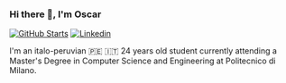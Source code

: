 ### Hi there 👋, I'm Oscar
[![GitHub Starts](https://img.shields.io/github/stars/oscararagon?label=github&color=181717&logo=github&style=for-the-badge)](https://github.com/oscararagon)
[![Linkedin](https://img.shields.io/badge/linked-in-369?style=for-the-badge&logo=linkedin&logoColor=white&color=blue)](https://www.linkedin.com/in/oscar-stephano-aragon-celis-330ab4223/)

I'm an italo-peruvian 🇵🇪 🇮🇹 24 years old student currently attending a Master's Degree in Computer Science and Engineering at Politecnico di Milano.
<!--
**oscararagon/oscararagon** is a ✨ _special_ ✨ repository because its `README.md` (this file) appears on your GitHub profile.

Here are some ideas to get you started:

- 🔭 I’m currently working on ...
- 🌱 I’m currently learning ...
- 👯 I’m looking to collaborate on ...
- 🤔 I’m looking for help with ...
- 💬 Ask me about ...
- 📫 How to reach me: ...
- 😄 Pronouns: ...
- ⚡ Fun fact: ...
-->
